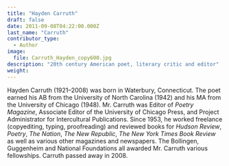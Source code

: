 ```yaml
---
title: "Hayden Carruth"
draft: false
date: 2011-09-08T04:22:00.000Z
last_name: "Carruth"
contributor_type:
  - Author
image:
  file: Carruth_Hayden_copy600.jpg
description: "20th century American poet, literary critic and editor"
weight:
---
```


Hayden Carruth (1921–2008) was born in Waterbury, Connecticut. The poet earned his AB from the University of North Carolina (1942) and his MA from the University of Chicago (1948). Mr. Carruth was Editor of _Poetry Magazine_, Associate Editor of the University of Chicago Press, and Project Administrator for Intercultural Publications. Since 1953, he worked freelance (copyediting, typing, proofreading) and reviewed books for _Hudson Review_, _Poetry_, _The Nation_, _The New Republic_, _The New York Times Book Review_ as well as various other magazines and newspapers. The Bollingen, Guggenheim and National Foundations all awarded Mr. Carruth various fellowships. Carruth passed away in 2008.

